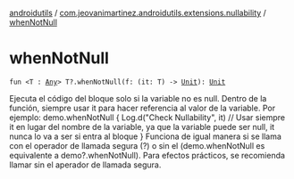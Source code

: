 [androidutils](../index.md) / [com.jeovanimartinez.androidutils.extensions.nullability](index.md) / [whenNotNull](./when-not-null.md)

# whenNotNull

`fun <T : `[`Any`](https://kotlinlang.org/api/latest/jvm/stdlib/kotlin/-any/index.html)`> T?.whenNotNull(f: (it: T) -> `[`Unit`](https://kotlinlang.org/api/latest/jvm/stdlib/kotlin/-unit/index.html)`): `[`Unit`](https://kotlinlang.org/api/latest/jvm/stdlib/kotlin/-unit/index.html)

Ejecuta el código del bloque solo si la variable no es null. Dentro de la función, siempre usar it para hacer referencia al valor de la variable. Por ejemplo:
demo.whenNotNull {
    Log.d("Check Nullability", it) // Usar siempre it en lugar del nombre de la variable, ya que la variable puede ser null, it nunca lo va a ser si entra al bloque
}
Funciona de igual manera si se llama con el operador de llamada segura (?) o sin el (demo.whenNotNull es equivalente a demo?.whenNotNull).
Para efectos prácticos, se recomienda llamar sin el aperador de llamada segura.

